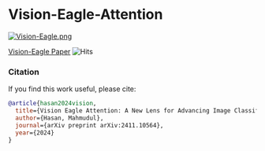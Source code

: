 # Vision-Eagle-Attention
[![Vision-Eagle.png](https://i.postimg.cc/nzbt9g1v/Vision-Eagle.png)](https://postimg.cc/t15cLrwT)

[Vision-Eagle Paper](https://doi.org/10.48550/arXiv.2411.10564)
![Hits](https://hits.seeyoufarm.com/api/count/incr/badge.svg?url=https://github.com/MahmudulHasan11085/Vision-Eagle-Attention)

### Citation

If you find this work useful, please cite:

```bibtex
@article{hasan2024vision,
  title={Vision Eagle Attention: A New Lens for Advancing Image Classification},
  author={Hasan, Mahmudul},
  journal={arXiv preprint arXiv:2411.10564},
  year={2024}
}
```
